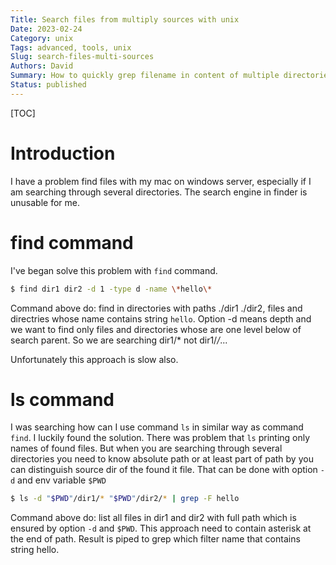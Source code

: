 ```yaml
---
Title: Search files from multiply sources with unix
Date: 2023-02-24
Category: unix
Tags: advanced, tools, unix
Slug: search-files-multi-sources
Authors: David
Summary: How to quickly grep filename in content of multiple directories
Status: published
---
```


[TOC]

# Introduction
I have a problem find files with my mac on windows server, especially if I am
searching through several directories. The search engine in finder is unusable for me.

# find command
I've began solve this problem with `find` command.

```sh
$ find dir1 dir2 -d 1 -type d -name \*hello\*
```

Command above do: find in directories with paths ./dir1 ./dir2, files and directries whose name contains string `hello`. Option -d means depth and we want to find only files and directories whose are one level below of search parent. So we are searching dir1/* not dir1/*/*...

Unfortunately this approach is slow also.

# ls command
I was searching how can I use command `ls` in similar way as command `find`.
I luckily found the solution. There was problem that `ls` printing only names of found files. But when you are searching through several directories you need to know absolute path or at least part of path by you can distinguish source dir of the found it file. That can be done with option `-d` and env variable `$PWD`

```sh
$ ls -d "$PWD"/dir1/* "$PWD"/dir2/* | grep -F hello
```

Command above do: list all files in dir1 and dir2 with full path which is ensured by option `-d` and `$PWD`. This approach need to contain asterisk at the end of path. Result is piped to grep which filter name that contains string hello.

